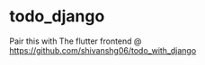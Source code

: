 # todo_django
Pair this with The flutter frontend @ https://github.com/shivanshg06/todo_with_django
